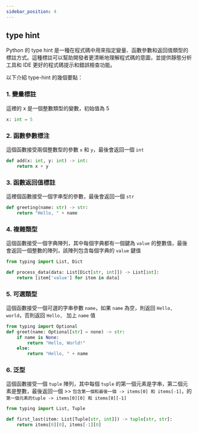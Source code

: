 ```yaml
---
sidebar_position: 4
---
```



## type hint

Python 的 type hint 是一種在程式碼中用來指定變量、函數參數和返回值類型的標註方式。這種標註可以幫助開發者更清晰地理解程式碼的意圖，並提供靜態分析工具和 IDE 更好的程式碼提示和錯誤檢查功能。

以下介紹 type-hint 的幾個要點：

### 1. 變量標註

這裡的 x 是一個整數類型的變數，初始值為 5

```py
x: int = 5
```

### 2. 函數參數標注

這個函數接受兩個整數型的參數 `x` 和 `y`，最後會返回一個 `int`
```py
def add(x: int, y: int) -> int:
    return x + y
```

### 3. 函數返回值標註

這裡個函數接受一個字串型的參數，最後會返回一個 `str`

```py
def greeting(name: str) -> str:
    return "Hello, " + name
```


### 4. 複雜類型

這個函數接受一個字典陣列，其中每個字典都有一個鍵為 `value` 的整數值，最後會返回一個整數的陣列，該陣列包含每個字典的 `value` 鍵值

```py
from typing import List, Dict

def process_data(data: List[Dict[str, int]]) -> List[int]:
    return [item['value'] for item in data]
```


### 5. 可選類型

這個函數接受一個可選的字串參數 `name`，如果 `name` 為空，則返回 `Hello, world`，否則返回 `Hello, ` 加上 `name` 值

```py
from typing import Optional
def greet(name: Optional[str] = none) -> str:
    if name is None:
        return "Hello, World!"
    else:
        return "Hello, " + name
```


### 6. 泛型

這個函數接受一個 `tuple` 陣列，其中每個 `tuple` 的第一個元素是字串，第二個元素是整數，最後返回一個 >> `包含第一個和最後一個 -> items[0] 和 items[-1]`，的 `第一個元素的tuple -> items[0][0] 和 items[0][-1]` 

```py
from typing import List, Tuple

def first_last(item: List[Tuple[str, int]]) -> tuple[str, str]:
    return items[0][0], items[-1][0]
```




